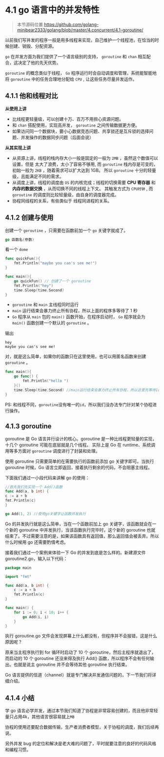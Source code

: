# 4.1 go 语言中的并发特性

> 本节源码位置 https://github.com/golang-minibear2333/golang/blob/master/4.concurrent/4.1-goroutine/

以前我们写并发的程序一般是用多线程来实现，自己维护一个线程池，在恰当的时候创建、销毁、分配资源。

`go` 在并发方面为我们提供了一个语言级别的支持， `goroutine` 和 `chan` 相互配合，这决定了他的先天优势。

`goroutine` 的概念类似于线程， `Go` 程序运行时会自动调度和管理，系统能智能地将 `goroutine` 中的任务合理地分配给 `CPU` , 让这些任务尽量并发运作。

## 4.1.1 他和线程对比

**从使用上讲**

- 比线程更轻量级，可以创建十万、百万不用担心资源问题。
- 和 `chan` 搭配使用，实现高并发， `goroutine` 之间传输数据更方便。
- 如果访问同一个数据块，要小心数据竞态问题、共享锁还是互斥锁的选择问题、并发操作的数据同步问题（后面会说）

**从其实现上讲**

- 从资源上讲，线程的栈内存大小一般是固定的一般为 `2MB` ，虽然这个数值可以设置，但是 太大了浪费，太小了容易不够用, 而 `goroutine` 栈内存是可变的，初始一般为 `2KB` ，随着需求可以扩大达到 1GB。 所以 `goroutine` 十分的轻量级，且能满足不同的需求。
- 从调度上讲，线程的调度由 `OS` 的内核完成；线程的切换需要 **CPU 寄存器** 和 **内存的数据交换** ，从而切换不同的线程上下文。 其触发方式为 `CPU时钟` , 而 `goroutine` 的调度则比较轻量级，由自身的调度器完成。
- 协程同线程的关系，有些类似于 线程同进程的关系。

## 4.1.2 创建与使用

创建一个 `goroutine` ，只需要在函数前加一个 `go` 关键字就成了。

```Go
go 函数名(参数)
```

看一个 `dome`

```Go
func quickFun(){
	fmt.Println("maybe you can's see me!")
}

func main(){
	go quickFun() // 创建了一个 goroutine
	fmt.Println("hey")
	time.Sleep(time.Second)
}
```

- `goroutine` 和 `main` 主线程同时运行
- `main` 运行结束会暴力终止所有协程，所以上面的程序多等待了 1 秒
- `Go` 程序从 `main` 包的 `main()` 函数开始，在程序启动时， `Go` 程序就会为 `main()` 函数创建一个默认的 `goroutine` 。

输出

```
hey
maybe you can's see me!
```

对，就是这么简单，如果你的函数只在这里使用，也可以用匿名函数来创建 `goroutine` 。

```Go
func main(){
	go func() {
		fmt.Println("hello ")
	}()
	time.Sleep(time.Second) //main运行结束会暴力终止所有协程，所以这里先等待1秒
}
```

PS: 和线程不同，`goroutine`没有唯一的`id`，所以我们没办法专门针对某个协程进行操作。

## 4.1.3 goroutine

goroutine 是 Go 语言并行设计的核心。goroutine 是一种比线程更轻量的实现，十几个 goroutine 可能在底层就是几个线程。 实际上是 Go 在 runtime、系统调用等多方面对 `goroutine` 调度进行了封装和处理。

使用 goroutine 只需要简单的在需要执行的函数前添加 go 关键字即可。当执行 goroutine 时候，Go 语言立即返回，接着执行剩余的代码，不会阻塞主线程。

下面我们通过一小段代码来讲解 go 的使用：

```go
//首先我们先实现一个 Add()函数
func Add(a, b int) {
c := a + b
fmt.Println(c)
}

go Add(1, 2) //使用go关键字让函数并发执行
```

Go 的并发执行就是这么简单，当在一个函数前加上 go 关键字，该函数就会在一个新的 goroutine 中并发执行，当该函数执行完毕时，这个新的 goroutine
也就结束了。不过需要注意的是，如果该函数具有返回值，那么返回值会被丢弃。所以什么时候用 go 还需要酌情考虑。

接着我们通过一个案例来体验一下 Go 的并发到底是怎么样的。新建源文件 goroutine2.go，输入以下代码：

```go
package main

import "fmt"

func Add(a, b int) {
	c := a + b
	fmt.Println(c)
}

func main() {
	for i := 0; i < 10; i++ {
		go Add(i, i)
	}
}
```

执行 goroutine.go 文件会发现屏幕上什么都没有，但程序并不会报错，这是什么原因呢？

原来当主程序执行到 for 循环时启动了 10 个 goroutine，然后主程序就退出了，而启动的 10 个 goroutine 还没来得及执行
Add() 函数，所以程序不会有任何输出。也就是说主 goroutine 并不会等待其他 goroutine 执行结束。

Go 语言提供的信道（channel）就是专门解决并发通信问题的，下一节我们将详细介绍。

## 4.1.4 小结

学 go 语言必学并发，通过本节我们知道了协程是非常容易创建的，而且他非常轻量只占用4k，其他语言很容易就上`MB`

协程的使用还要配合数据传输，生产者消费者模型，关于协程的调度，我们后续再说。

另外并发 bug 的定位和解决是老大难的问题了，平时就要注意的良好的代码风格和编程习惯。

